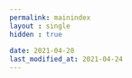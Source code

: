 ```yaml
---
permalink: mainindex
layout : single
hidden : true
 
date: 2021-04-20
last_modified_at: 2021-04-24
---  
```

